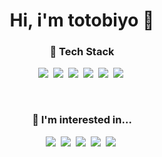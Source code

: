 <h1 align="center"> Hi, i'm totobiyo 👋 </h1>
<h3 align="center"> 🏹 Tech Stack</h3>
<p align="center">
<img src="https://img.shields.io/badge/JavaScript-F7DF1E?style=flat-square&logo=JavaScript&logoColor=black"/>&nbsp 
<img src="https://img.shields.io/badge/TypeScript-3178C6?style=flat-square&logo=TypeScript&logoColor=white"/>&nbsp 
<img src="https://img.shields.io/badge/React-61DAFB?style=flat-square&logo=React&logoColor=black"/>&nbsp 
<img src="https://img.shields.io/badge/Next-000000?style=flat-square&logo=Next.js&logoColor=white"/>&nbsp 
<img src="https://img.shields.io/badge/ReactQuery-FF4154?style=flat-square&logo=ReactQuery&logoColor=white"/>&nbsp 
<img src="https://img.shields.io/badge/Jest-C21325?style=flat-square&logo=Jest&logoColor=white"/>&nbsp 
</p>
<br />
<h3 align="center">🥊 I'm interested in...</h3>
<p align="center">
<img src="https://img.shields.io/badge/RubyOnRails-CC0000?style=flat-square&logo=RubyOnRails&logoColor=white"/>&nbsp 
<img src="https://img.shields.io/badge/Selenium-43B02A?style=flat-square&logo=Selenium&logoColor=white"/>&nbsp 
<img src="https://img.shields.io/badge/GraphQL-E10098?style=flat-square&logo=GraphQL&logoColor=white"/>&nbsp 
<img src="https://img.shields.io/badge/Jotai-000000?style=flat-square&logoColor=white"/>&nbsp 
<img src="https://img.shields.io/badge/Zustand-000000?style=flat-square&logoColor=white"/>&nbsp 
</p>
<!--
**chap95/chap95** is a ✨ _special_ ✨ repository because its `README.md` (this file) appears on your GitHub profile.

Here are some ideas to get you started:

- 🔭 I’m currently working on ...
- 🌱 I’m currently learning ...
- 👯 I’m looking to collaborate on ...
- 🤔 I’m looking for help with ...
- 💬 Ask me about ...
- 📫 How to reach me: ...
- 😄 Pronouns: ...
- ⚡ Fun fact: ...
-->
